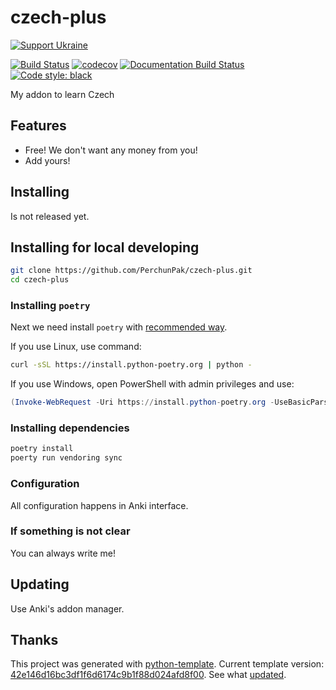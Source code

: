 # czech-plus

[![Support Ukraine](https://badgen.net/badge/support/UKRAINE/?color=0057B8&labelColor=FFD700)](https://www.gov.uk/government/news/ukraine-what-you-can-do-to-help)

[![Build Status](https://github.com/PerchunPak/czech-plus/actions/workflows/test.yml/badge.svg?branch=master)](https://github.com/PerchunPak/czech-plus/actions?query=workflow%3Atest)
[![codecov](https://codecov.io/gh/PerchunPak/czech-plus/branch/master/graph/badge.svg)](https://codecov.io/gh/PerchunPak/czech-plus)
[![Documentation Build Status](https://readthedocs.org/projects/czech-plus/badge/?version=latest)](https://czech-plus.readthedocs.io/)
[![Code style: black](https://img.shields.io/badge/code%20style-black-000000.svg)](https://github.com/psf/black)

My addon to learn Czech

## Features

- Free! We don't want any money from you!
- Add yours!

## Installing

Is not released yet.

## Installing for local developing

```bash
git clone https://github.com/PerchunPak/czech-plus.git
cd czech-plus
```

### Installing `poetry`

Next we need install `poetry` with [recommended way](https://python-poetry.org/docs/master/#installation).

If you use Linux, use command:

```bash
curl -sSL https://install.python-poetry.org | python -
```

If you use Windows, open PowerShell with admin privileges and use:

```powershell
(Invoke-WebRequest -Uri https://install.python-poetry.org -UseBasicParsing).Content | python -
```

### Installing dependencies

```bash
poetry install
poerty run vendoring sync
```

### Configuration

All configuration happens in Anki interface.

### If something is not clear

You can always write me!

## Updating

Use Anki's addon manager.

## Thanks

This project was generated with [python-template](https://github.com/PerchunPak/python-template).
Current template version: [42e146d16bc3df1f6d6174c9b1f88d024afd8f00](https://github.com/PerchunPak/python-template/tree/42e146d16bc3df1f6d6174c9b1f88d024afd8f00).
See what [updated](https://github.com/PerchunPak/python-template/compare/42e146d16bc3df1f6d6174c9b1f88d024afd8f00...master).
